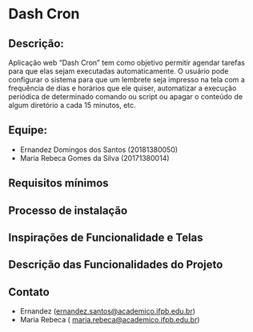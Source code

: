 # Dash Cron

## Descrição:

Aplicação web “Dash Cron” tem como objetivo permitir agendar  tarefas para que elas sejam executadas automaticamente. O usuário pode configurar o sistema para que um lembrete seja impresso na tela com a frequência de dias e horários que ele quiser, automatizar a execução periódica de determinado comando ou script ou apagar o conteúdo de algum diretório a cada 15 minutos, etc.

## Equipe:

* Ernandez Domingos dos Santos (20181380050)
* Maria Rebeca Gomes da Silva (20171380014)


## Requisitos mínimos

## Processo de instalação

## Inspirações de Funcionalidade e Telas

## Descrição das Funcionalidades do Projeto

## Contato
* Ernandez (ernandez.santos@academico.ifpb.edu.br)
* Maria Rebeca ( maria.rebeca@academico.ifpb.edu.br)

